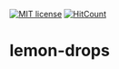 [![MIT license](http://img.shields.io/badge/license-MIT-brightgreen.svg)](http://opensource.org/licenses/MIT)
[![HitCount](http://hits.dwyl.io/SharkDemon/lemon-drops.svg)](http://hits.dwyl.io/SharkDemon/lemon-drops)

# lemon-drops
 
